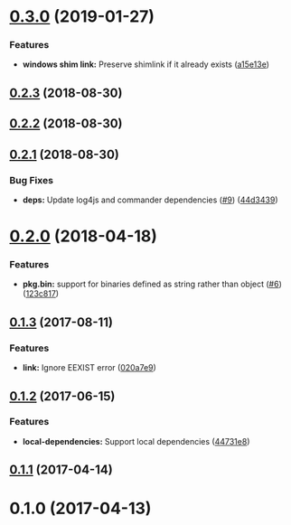 <a name="0.3.0"></a>
# [0.3.0](https://github.com/nicojs/node-link-parent-bin/compare/v0.2.3...v0.3.0) (2019-01-27)


### Features

* **windows shim link:** Preserve shimlink if it already exists ([a15e13e](https://github.com/nicojs/node-link-parent-bin/commit/a15e13e))



<a name="0.2.3"></a>
## [0.2.3](https://github.com/nicojs/node-link-parent-bin/compare/v0.2.2...v0.2.3) (2018-08-30)



<a name="0.2.2"></a>
## [0.2.2](https://github.com/nicojs/node-link-parent-bin/compare/v0.2.1...v0.2.2) (2018-08-30)



<a name="0.2.1"></a>
## [0.2.1](https://github.com/nicojs/node-link-parent-bin/compare/v0.2.0...v0.2.1) (2018-08-30)


### Bug Fixes

* **deps:** Update log4js and commander dependencies ([#9](https://github.com/nicojs/node-link-parent-bin/issues/9)) ([44d3439](https://github.com/nicojs/node-link-parent-bin/commit/44d3439))



<a name="0.2.0"></a>
# [0.2.0](https://github.com/nicojs/node-link-parent-bin/compare/v0.1.3...v0.2.0) (2018-04-18)


### Features

* **pkg.bin:** support for binaries defined as string rather than object ([#6](https://github.com/nicojs/node-link-parent-bin/issues/6)) ([123c817](https://github.com/nicojs/node-link-parent-bin/commit/123c817))



<a name="0.1.3"></a>
## [0.1.3](https://github.com/nicojs/node-link-parent-bin/compare/v0.1.2...v0.1.3) (2017-08-11)


### Features

* **link:** Ignore EEXIST error ([020a7e9](https://github.com/nicojs/node-link-parent-bin/commit/020a7e9))



<a name="0.1.2"></a>
## [0.1.2](https://github.com/nicojs/node-link-parent-bin/compare/v0.1.1...v0.1.2) (2017-06-15)


### Features

* **local-dependencies:** Support local dependencies ([44731e8](https://github.com/nicojs/node-link-parent-bin/commit/44731e8))



<a name="0.1.1"></a>
## [0.1.1](https://github.com/nicojs/node-link-parent-bin/compare/v0.1.0...v0.1.1) (2017-04-14)



<a name="0.1.0"></a>
# 0.1.0 (2017-04-13)



